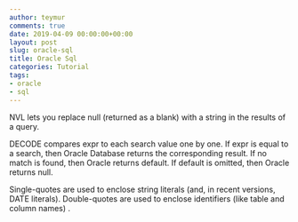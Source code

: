 ```yaml
---
author: teymur
comments: true
date: 2019-04-09 00:00:00+00:00
layout: post
slug: oracle-sql
title: Oracle Sql
categories: Tutorial
tags:
- oracle
- sql
---
```


NVL lets you replace null (returned as a blank) with a string in the results of a query.

DECODE compares expr to each search value one by one. If expr is equal to a search, then Oracle Database returns the corresponding result. If no match is found, then Oracle returns default. If default is omitted, then Oracle returns null.


Single-quotes are used to enclose string literals (and, in recent versions, DATE literals).
Double-quotes are used to enclose identifiers (like table and column names) . 